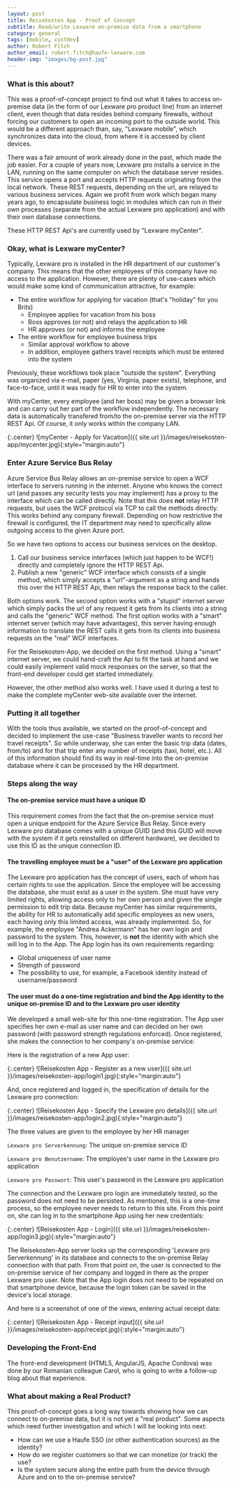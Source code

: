 ```yaml
---
layout: post
title: Reisekosten App - Proof of Concept
subtitle: Read/write Lexware on-premise data from a smartphone
category: general
tags: [mobile, custdev]
author: Robert Fitch
author_email: robert.fitch@haufe-lexware.com
header-img: "images/bg-post.jpg"
---
```


### What is this about? ###

This was a proof-of-concept project to find out what it takes to access on-premise data (in the form of our Lexware pro product line) from an internet client, even though that data resides behind company firewalls, without forcing our customers to open an incoming port to the outside world. This would be a different approach than, say, "Lexware mobile", which synchronizes data into the cloud, from where it is accessed by client devices.

There was a fair amount of work already done in the past, which made the job easier. For a couple of years now, Lexware pro installs a service in the LAN, running on the same computer on which the database server resides. This service opens a port and accepts HTTP requests originating from the local network. These REST requests, depending on the url, are relayed to various business services. Again we profit from work which began many years ago, to encapsulate  business logic in modules which can run in their own processes (separate from the actual Lexware pro application) and with their own database connections.

These HTTP REST Api's are currently used by "Lexware myCenter".

### Okay, what is Lexware myCenter? ###

Typically, Lexware pro is installed in the HR department of our customer's company. This means that the other employees of this company have no access to the application. However, there are plenty of use-cases which would make some kind of communication attractive, for example:

- The entire workflow for applying for vacation (that's "holiday" for you Brits)
	- Employee applies for vacation from his boss
	- Boss approves (or not) and relays the application to HR
	- HR approves (or not) and informs the employee
&nbsp;
- The entire workflow for employee business trips
	- Similar approval workflow to above
	- In addition, employee gathers travel receipts which must be entered into the system

Previously, these workflows took place "outside the system". Everything was organized via e-mail, paper (yes, Virginia, paper exists), telephone, and face-to-face, until it was ready for HR to enter into the system.

With myCenter, every employee (and her boss) may be given a browser link and can carry out her part of the workflow independently. The necessary data is automatically transfered from/to the on-premise server via the HTTP REST Api. Of course, it only works within the company LAN.

{:.center}
![myCenter - Apply for Vacation]({{ site.url }}/images/reisekosten-app/mycenter.jpg){:style="margin:auto"}


### Enter Azure Service Bus Relay ###

Azure Service Bus Relay allows an on-premise service to open a WCF interface to servers running in the internet. Anyone who knows the correct url (and passes any security tests you may implement) has a proxy to the interface which can be called directly. Note that this does **not** relay HTTP requests, but uses the WCF protocol via TCP to call the methods directly. This works behind any company firewall. Depending on how restrictive the firewall is configured, the IT department may need to specifically allow outgoing access to the given Azure port. 

So we have two options to access our business services on the desktop.

1. Call our business service interfaces (which just happen to be WCF!) directly and completely ignore the HTTP REST Api.
2. Publish a new "generic" WCF interface which consists of a single method, which simply accepts a "url"-argument as a string and hands this over the HTTP REST Api, then relays the response back to the caller.

Both options work. The second option works with a "stupid" internet server which simply packs the url of any request it gets from its clients into a string and calls the "generic" WCF method. The first option works with a "smart" internet server (which may have advantages), this server having enough information to translate the REST calls it gets from its clients into business requests on the "real" WCF interfaces.
 
For the Reisekosten-App, we decided on the first method. Using a "smart" internet server, we could hand-craft the Api to fit the task at hand and we could easily implement valid mock responses on the server, so that the front-end developer could get started immediately.

However, the other method also works well. I have used it during a test to make the complete myCenter web-site available over the internet.

### Putting it all together ###

With the tools thus available, we started on the proof-of-concept and decided to implement the use-case "Business traveller wants to record her travel receipts". So while underway, she can enter the basic trip data (dates, from/to) and for that trip enter any number of receipts (taxi, hotel, etc.). All of this information should find its way in real-time into the on-premise database where it can be processed by the HR department.

### Steps along the way ###

#### The on-premise service must have a unique ID ####
This requirement comes from the fact that the on-premise service must open a unique endpoint for the Azure Service Bus Relay. Since every Lexware pro database comes with a unique GUID (and this GUID will move with the system if it gets reinstalled on different hardware), we decided to use this ID as the unique connection ID.
 
#### The travelling employee must be a "user" of the Lexware pro application ####
The Lexware pro application has the concept of users, each of whom has certain rights to use the application. Since the employee will be accessing the database, she must exist as a user in the system. She must have very limited rights, allowing access only to her own person and given the single permission to edit trip data. Because myCenter has similar requirements, the ability for HR to automatically add specific employees as new users, each having only this limited access, was already implemented. So, for example, the employee "Andrea Ackermann" has her own login and password to the system. This, however, is **not** the identity with which she will log in to the App. The App login has its own requirements regarding:

- Global uniqueness of user name
- Strength of password
- The possibility to use, for example, a Facebook identity instead of username/password
 
#### The user must do a one-time registration and bind the App identity to the unique on-premise ID and to the Lexware pro user identity ####

We developed a small web-site for this one-time registration. The App user specifies her own e-mail as user name and can decided on her own password (with password strength regulations enforced). Once registered, she makes the connection to her company's on-premise service:

Here is the registration of a new App user:

{:.center}
![Reisekosten App - Register as a new user]({{ site.url }}/images/reisekosten-app/login1.jpg){:style="margin:auto"}

And, once registered and logged in, the specification of details for the Lexware pro connection:

{:.center}
![Reisekosten App - Specify the Lexware pro details]({{ site.url }}/images/reisekosten-app/login2.jpg){:style="margin:auto"}
 
The three values are given to the employee by her HR manager

`Lexware pro Serverkennung`: The unique on-premise service ID

`Lexware pro Benutzername`: The employee's user name in the Lexware pro application

`Lexware pro Passwort`: This user's password in the Lexware pro application

The connection and the Lexware pro login are immediately tested, so the password does not need to be persisted. As mentioned, this is a one-time process, so the employee never needs to return to this site. From this point on, she can log in to the smartphone App using her new credentials:

{:.center}
![Reisekosten App - Login]({{ site.url }}/images/reisekosten-app/login3.jpg){:style="margin:auto"}

The Reisekosten-App server looks up the corresponding 'Lexware pro Serverkennung' in its database and connects to the on-premise Relay connection with that path. From that point on, the user is connected to the on-premise service of her company and logged in there as the proper Lexware pro user. Note that the App login does not need to be repeated on that smartphone device, because the login token can be saved in the device's local storage.

And here is a screenshot of one of the views, entering actual receipt data:

{:.center}
![Reisekosten App - Receipt input]({{ site.url }}/images/reisekosten-app/receipt.jpg){:style="margin:auto"}

### Developing the Front-End ###

The front-end development (HTML5, AngularJS, Apache Cordova) was done by our Romanian colleague Carol, who is going to write a follow-up blog about that experience.

### What about making a Real Product? ###

This proof-of-concept goes a long way towards showing how we can connect to on-premise data, but it is not yet a "real product". Some aspects which need further investigation and which I will be looking into next:

- How can we use a Haufe SSO (or other authentication sources) as the identity?
- How do we register customers so that we can monetize (or track) the use?
- Is the system secure along the entire path from the device through Azure and on to the on-premise service?

